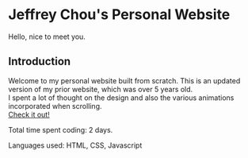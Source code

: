 # Jeffrey Chou's Personal Website

Hello, nice to meet you.

## Introduction

Welcome to my personal website built from scratch. This is an updated version of my prior website, which was over 5 years old. <br>
I spent a lot of thought on the design and also the various animations incorporated when scrolling. <br>
[Check it out!](jchoucode.github.io)

Total time spent coding: 2 days.

Languages used: HTML, CSS, Javascript
